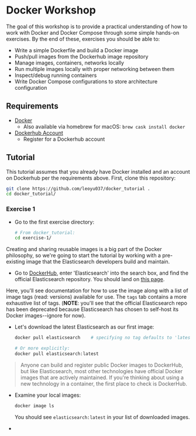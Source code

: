 # Docker Workshop

The goal of this workshop is to provide a practical understanding of how to work
with Docker and Docker Compose through some simple hands-on exercises. By the
end of these, exercises you should be able to:

- Write a simple Dockerfile and build a Docker image
- Push/pull images from the Dockerhub image repository
- Manage images, containers, networks locally
- Run multiple images locally with proper networking between them
- Inspect/debug running containers
- Write Docker Compose configurations to store architecture configuration

## Requirements

- [Docker](https://store.docker.com/search?offering=community&type=edition)
    - Also available via homebrew for macOS: `brew cask install docker`
- [Dockerhub Account](https://hub.docker.com/)
    - Register for a Dockerhub account

## Tutorial

This tutorial assumes that you already have Docker installed and an account on
Dockerhub per the requirements above. First, clone this repository:

```bash
git clone https://github.com/leoyu037/docker_tutorial .
cd docker_tutorial/
```

### Exercise 1

- Go to the first exercise directory:

    ```bash
    # From docker_tutorial:
    cd exercise-1/
    ```

Creating and sharing reusable images is a big part of the Docker philosophy, so
we're going to start the tutorial by working with a pre-existing image that the
Elasticsearch developers build and maintain.

- Go to [DockerHub](hub.docker.com), enter 'Elasticsearch' into the search box,
and find the official Elasticsearch repository. You should land on [this
page](https://hub.docker.com/_/elasticsearch/).

Here, you'll see documentation for how to use the image along with a list of
image tags (read: versions) available for use. The `tags` tab contains a more
exhaustive list of tags. (__NOTE__: you'll see that the official Elasticsearch
repo has been deprecated because Elasticsearch has chosen to self-host its
Docker images--ignore for now).

- Let's download the latest Elasticsearch as our first image:

    ```bash
    docker pull elasticsearch    # specifying no tag defaults to 'latest'

    # Or more explicitly:
    docker pull elasticsearch:latest
    ```

> Anyone can build and register public Docker images to DockerHub, but like
> Elasticsearch, most other technologies have official Docker images that are
> actively maintained. If you're thinking about using a new technology in a
> container, the first place to check is DockerHub.

- Examine your local images:

    ```bash
    docker image ls
    ```

    You should see `elasticsearch:latest` in your list of downloaded images.

- 
